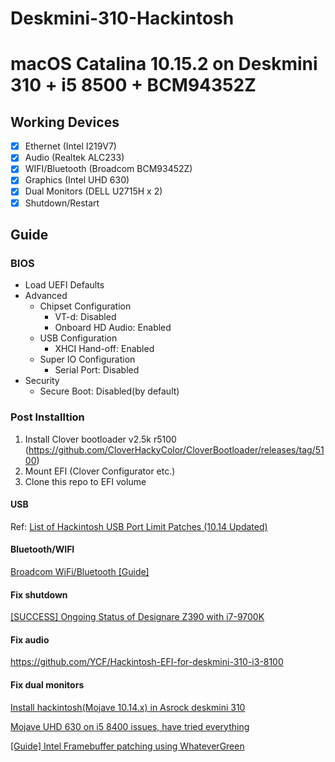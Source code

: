 # Deskmini-310-Hackintosh
macOS Catalina 10.15.2 on Deskmini 310 + i5 8500 + BCM94352Z
=======

## Working Devices

- [x] Ethernet (Intel I219V7)
- [x] Audio (Realtek ALC233)
- [x] WIFI/Bluetooth (Broadcom BCM93452Z)
- [x] Graphics (Intel UHD 630)
- [x] Dual Monitors (DELL U2715H x 2)
- [x] Shutdown/Restart

## Guide

### BIOS

* Load UEFI Defaults
* Advanced
  * Chipset Configuration
    * VT-d: Disabled
    * Onboard HD Audio: Enabled
  * USB Configuration
    * XHCI Hand-off: Enabled
  * Super IO Configuration
    * Serial Port: Disabled
* Security
  * Secure Boot: Disabled(by default)

### Post Installtion

1. Install Clover bootloader v2.5k r5100 (https://github.com/CloverHackyColor/CloverBootloader/releases/tag/5100)
2. Mount EFI (Clover Configurator etc.)
3. Clone this repo to EFI volume

#### USB

Ref: [List of Hackintosh USB Port Limit Patches (10.14 Updated)](https://hackintosher.com/forums/thread/list-of-hackintosh-usb-port-limit-patches-10-14-updated.467/)

#### Bluetooth/WIFI

[Broadcom WiFi/Bluetooth [Guide]](https://www.tonymacx86.com/threads/broadcom-wifi-bluetooth-guide.242423)

#### Fix shutdown

[[SUCCESS] Ongoing Status of Designare Z390 with i7-9700K](https://www.tonymacx86.com/threads/success-ongoing-status-of-designare-z390-with-i7-9700k.266065/)

#### Fix audio

https://github.com/YCF/Hackintosh-EFI-for-deskmini-310-i3-8100

#### Fix dual monitors

[Install hackintosh(Mojave 10.14.x) in Asrock deskmini 310](https://github.com/liminghuang/asrock_deskmini310_hackintosh)

[Mojave UHD 630 on i5 8400 issues, have tried everything](https://www.tonymacx86.com/threads/mojave-uhd-630-on-i5-8400-issues-have-tried-everything.269368/page-3#post-1889723)

[[Guide] Intel Framebuffer patching using WhateverGreen](https://www.tonymacx86.com/threads/guide-intel-framebuffer-patching-using-whatevergreen.256490/post-1856330)
